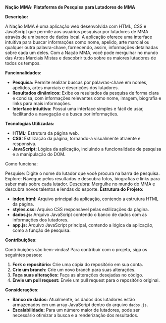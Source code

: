 **Nação MMA: Plataforma de Pesquisa para Lutadores de MMA**

**Descrição:**

A Nação MMA é uma aplicação web desenvolvida com HTML, CSS e JavaScript que permite aos usuários pesquisar por lutadores de MMA através de um banco de dados local. A aplicação oferece uma interface intuitiva para buscar informações como nome, apelido, arte marcial ou qualquer outra palavra-chave, fornecendo, assim, informações detalhadas sobre cada um deles.
Com a Nação MMA, você pode mergulhar no mundo das Artes Marciais Mistas e descobrir tudo sobre os maiores lutadores de todos os tempos. 

**Funcionalidades:**

* **Pesquisa:** Permite realizar buscas por palavras-chave em nomes, apelidos, artes marciais e descrições dos lutadores.
* **Resultados dinâmicos:** Exibe os resultados da pesquisa de forma clara e concisa, com informações relevantes como nome, imagem, biografia e links para mais informações.
* **Interface intuitiva:** Possui uma interface simples e fácil de usar, facilitando a navegação e a busca por informações.

**Tecnologias Utilizadas:**

* **HTML:** Estrutura da página web.
* **CSS:** Estilização da página, tornando-a visualmente atraente e responsiva.
* **JavaScript:** Lógica da aplicação, incluindo a funcionalidade de pesquisa e a manipulação do DOM.

Como funciona:

Pesquise: Digite o nome do lutador que você procura na barra de pesquisa.
Explore: Navegue pelos resultados e descubra fotos, biografias e links para saber mais sobre cada lutador.
Descubra: Mergulhe no mundo do MMA e descubra novos talentos e lendas do esporte.
**Estrutura do Projeto:**

* **index.html:** Arquivo principal da aplicação, contendo a estrutura HTML da página.
* **styles.css:** Arquivo CSS responsável pelas estilizações da página.
* **dados.js:** Arquivo JavaScript contendo o banco de dados com as informações dos lutadores.
* **app.js:** Arquivo JavaScript principal, contendo a lógica da aplicação, como a função de pesquisa.

**Contribuições:**

Contribuições são bem-vindas! Para contribuir com o projeto, siga os seguintes passos:

1. **Fork o repositório:** Crie uma cópia do repositório em sua conta.
2. **Crie um branch:** Crie um novo branch para suas alterações.
3. **Faça suas alterações:** Faça as alterações desejadas no código.
4. **Envie um pull request:** Envie um pull request para o repositório original.



**Considerações:**

* **Banco de dados:** Atualmente, os dados dos lutadores estão armazenados em um array JavaScript dentro do arquivo `dados.js`.
* **Escalabilidade:** Para um número maior de lutadores, pode ser necessário otimizar a busca e a renderização dos resultados.

